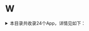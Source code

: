 # W
<details>
<summary>
本目录共收录24个App，详情见如下：
</summary>

- [WPSOffice](https://github.com/zirawell/R-Store/tree/main/Rule/QuanX/Adblock/App/W/WPSOffice)
- [Weico](https://github.com/zirawell/R-Store/tree/main/Rule/QuanX/Adblock/App/W/Weico)
- [WiFi万能钥匙](https://github.com/zirawell/R-Store/tree/main/Rule/QuanX/Adblock/App/W/WiFi%E4%B8%87%E8%83%BD%E9%92%A5%E5%8C%99)
- [WiFi共享大师](https://github.com/zirawell/R-Store/tree/main/Rule/QuanX/Adblock/App/W/WiFi%E5%85%B1%E4%BA%AB%E5%A4%A7%E5%B8%88)
- [万词王](https://github.com/zirawell/R-Store/tree/main/Rule/QuanX/Adblock/App/W/%E4%B8%87%E8%AF%8D%E7%8E%8B)
- [唯品会](https://github.com/zirawell/R-Store/tree/main/Rule/QuanX/Adblock/App/W/%E5%94%AF%E5%93%81%E4%BC%9A)
- [威锋](https://github.com/zirawell/R-Store/tree/main/Rule/QuanX/Adblock/App/W/%E5%A8%81%E9%94%8B)
- [完美世界电竞](https://github.com/zirawell/R-Store/tree/main/Rule/QuanX/Adblock/App/W/%E5%AE%8C%E7%BE%8E%E4%B8%96%E7%95%8C%E7%94%B5%E7%AB%9E)
- [微信](https://github.com/zirawell/R-Store/tree/main/Rule/QuanX/Adblock/App/W/%E5%BE%AE%E4%BF%A1)
- [微博](https://github.com/zirawell/R-Store/tree/main/Rule/QuanX/Adblock/App/W/%E5%BE%AE%E5%8D%9A)
- [微店](https://github.com/zirawell/R-Store/tree/main/Rule/QuanX/Adblock/App/W/%E5%BE%AE%E5%BA%97)
- [我爱卡社区管家](https://github.com/zirawell/R-Store/tree/main/Rule/QuanX/Adblock/App/W/%E6%88%91%E7%88%B1%E5%8D%A1%E7%A4%BE%E5%8C%BA%E7%AE%A1%E5%AE%B6)
- [无他相机](https://github.com/zirawell/R-Store/tree/main/Rule/QuanX/Adblock/App/W/%E6%97%A0%E4%BB%96%E7%9B%B8%E6%9C%BA)
- [无忧行](https://github.com/zirawell/R-Store/tree/main/Rule/QuanX/Adblock/App/W/%E6%97%A0%E5%BF%A7%E8%A1%8C)
- [网上国网](https://github.com/zirawell/R-Store/tree/main/Rule/QuanX/Adblock/App/W/%E7%BD%91%E4%B8%8A%E5%9B%BD%E7%BD%91)
- [网易严选](https://github.com/zirawell/R-Store/tree/main/Rule/QuanX/Adblock/App/W/%E7%BD%91%E6%98%93%E4%B8%A5%E9%80%89)
- [网易云音乐](https://github.com/zirawell/R-Store/tree/main/Rule/QuanX/Adblock/App/W/%E7%BD%91%E6%98%93%E4%BA%91%E9%9F%B3%E4%B9%90)
- [网易大神](https://github.com/zirawell/R-Store/tree/main/Rule/QuanX/Adblock/App/W/%E7%BD%91%E6%98%93%E5%A4%A7%E7%A5%9E)
- [网易新闻](https://github.com/zirawell/R-Store/tree/main/Rule/QuanX/Adblock/App/W/%E7%BD%91%E6%98%93%E6%96%B0%E9%97%BB)
- [网易有道词典](https://github.com/zirawell/R-Store/tree/main/Rule/QuanX/Adblock/App/W/%E7%BD%91%E6%98%93%E6%9C%89%E9%81%93%E8%AF%8D%E5%85%B8)
- [网易考拉](https://github.com/zirawell/R-Store/tree/main/Rule/QuanX/Adblock/App/W/%E7%BD%91%E6%98%93%E8%80%83%E6%8B%89)
- [网易蜗牛读书](https://github.com/zirawell/R-Store/tree/main/Rule/QuanX/Adblock/App/W/%E7%BD%91%E6%98%93%E8%9C%97%E7%89%9B%E8%AF%BB%E4%B9%A6)
- [网易邮箱大师](https://github.com/zirawell/R-Store/tree/main/Rule/QuanX/Adblock/App/W/%E7%BD%91%E6%98%93%E9%82%AE%E7%AE%B1%E5%A4%A7%E5%B8%88)
- [蜗牛睡眠](https://github.com/zirawell/R-Store/tree/main/Rule/QuanX/Adblock/App/W/%E8%9C%97%E7%89%9B%E7%9D%A1%E7%9C%A0)

</details>
